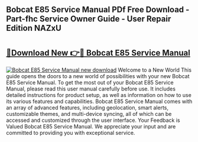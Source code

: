 ## Bobcat E85 Service Manual PDf Free Download - Part-fhc Service Owner Guide - User Repair Edition NAZxU

# <h2><a href="http://bc43923.oget.top/?id=Bobcat+E85+Service+Manual">🔗Download New 👉🔴 Bobcat E85 Service Manual</a></h2>

[![Bobcat E85 Service Manual new download](https://i.imgur.com/5g1atiW.png)](http://bc43923.oget.top/?id=Bobcat+E85+Service+Manual)
Welcome to a New World This guide opens the doors to a new world of possibilities with your new Bobcat E85 Service Manual. To get the most out of your Bobcat E85 Service Manual, please read this user manual carefully before use. It includes detailed instructions for product setup, as well as information on how to use its various features and capabilities. Bobcat E85 Service Manual comes with an array of advanced features, including geolocation, smart alerts, customizable themes, and multi-device syncing, all of which can be accessed and customized through the user interface. Your Feedback is Valued Bobcat E85 Service Manual. We appreciate your input and are committed to providing you with exceptional service.

